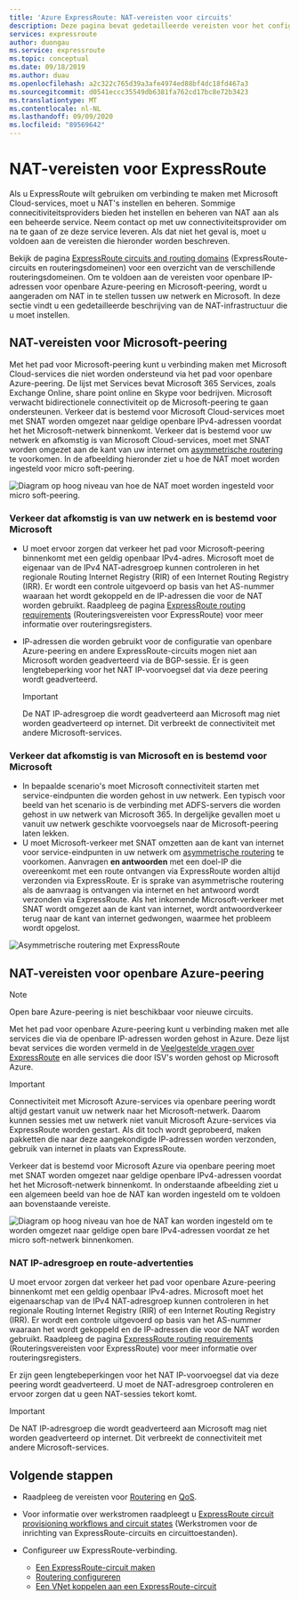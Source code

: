 ```yaml
---
title: 'Azure ExpressRoute: NAT-vereisten voor circuits'
description: Deze pagina bevat gedetailleerde vereisten voor het configureren en beheren van de NAT voor ExpressRoute-circuits.
services: expressroute
author: duongau
ms.service: expressroute
ms.topic: conceptual
ms.date: 09/18/2019
ms.author: duau
ms.openlocfilehash: a2c322c765d39a3afe4974ed88bf4dc18fd467a3
ms.sourcegitcommit: d0541eccc35549db6381fa762cd17bc8e72b3423
ms.translationtype: MT
ms.contentlocale: nl-NL
ms.lasthandoff: 09/09/2020
ms.locfileid: "89569642"
---
```

# <a name="expressroute-nat-requirements"></a>NAT-vereisten voor ExpressRoute
Als u ExpressRoute wilt gebruiken om verbinding te maken met Microsoft Cloud-services, moet u NAT's instellen en beheren. Sommige connecitiviteitsproviders bieden het instellen en beheren van NAT aan als een beheerde service. Neem contact op met uw connectiviteitsprovider om na te gaan of ze deze service leveren. Als dat niet het geval is, moet u voldoen aan de vereisten die hieronder worden beschreven. 

Bekijk de pagina [ExpressRoute circuits and routing domains](expressroute-circuit-peerings.md) (ExpressRoute-circuits en routeringsdomeinen) voor een overzicht van de verschillende routeringsdomeinen. Om te voldoen aan de vereisten voor openbare IP-adressen voor openbare Azure-peering en Microsoft-peering, wordt u aangeraden om NAT in te stellen tussen uw netwerk en Microsoft. In deze sectie vindt u een gedetailleerde beschrijving van de NAT-infrastructuur die u moet instellen.

## <a name="nat-requirements-for-microsoft-peering"></a>NAT-vereisten voor Microsoft-peering
Met het pad voor Microsoft-peering kunt u verbinding maken met Microsoft Cloud-services die niet worden ondersteund via het pad voor openbare Azure-peering. De lijst met Services bevat Microsoft 365 Services, zoals Exchange Online, share point online en Skype voor bedrijven. Microsoft verwacht bidirectionele connectiviteit op de Microsoft-peering te gaan ondersteunen. Verkeer dat is bestemd voor Microsoft Cloud-services moet met SNAT worden omgezet naar geldige openbare IPv4-adressen voordat het het Microsoft-netwerk binnenkomt. Verkeer dat is bestemd voor uw netwerk en afkomstig is van Microsoft Cloud-services, moet met SNAT worden omgezet aan de kant van uw internet om [asymmetrische routering](expressroute-asymmetric-routing.md) te voorkomen. In de afbeelding hieronder ziet u hoe de NAT moet worden ingesteld voor micro soft-peering.

![Diagram op hoog niveau van hoe de NAT moet worden ingesteld voor micro soft-peering.](./media/expressroute-nat/expressroute-nat-microsoft.png) 

### <a name="traffic-originating-from-your-network-destined-to-microsoft"></a>Verkeer dat afkomstig is van uw netwerk en is bestemd voor Microsoft
* U moet ervoor zorgen dat verkeer het pad voor Microsoft-peering binnenkomt met een geldig openbaar IPv4-adres. Microsoft moet de eigenaar van de IPv4 NAT-adresgroep kunnen controleren in het regionale Routing Internet Registry (RIR) of een Internet Routing Registry (IRR). Er wordt een controle uitgevoerd op basis van het AS-nummer waaraan het wordt gekoppeld en de IP-adressen die voor de NAT worden gebruikt. Raadpleeg de pagina [ExpressRoute routing requirements](expressroute-routing.md) (Routeringsvereisten voor ExpressRoute) voor meer informatie over routeringsregisters.
* IP-adressen die worden gebruikt voor de configuratie van openbare Azure-peering en andere ExpressRoute-circuits mogen niet aan Microsoft worden geadverteerd via de BGP-sessie. Er is geen lengtebeperking voor het NAT IP-voorvoegsel dat via deze peering wordt geadverteerd.
  
  > [!IMPORTANT]
  > De NAT IP-adresgroep die wordt geadverteerd aan Microsoft mag niet worden geadverteerd op internet. Dit verbreekt de connectiviteit met andere Microsoft-services.
  > 
  > 

### <a name="traffic-originating-from-microsoft-destined-to-your-network"></a>Verkeer dat afkomstig is van Microsoft en is bestemd voor Microsoft
* In bepaalde scenario's moet Microsoft connectiviteit starten met service-eindpunten die worden gehost in uw netwerk. Een typisch voor beeld van het scenario is de verbinding met ADFS-servers die worden gehost in uw netwerk van Microsoft 365. In dergelijke gevallen moet u vanuit uw netwerk geschikte voorvoegsels naar de Microsoft-peering laten lekken. 
* U moet Microsoft-verkeer met SNAT omzetten aan de kant van internet voor service-eindpunten in uw netwerk om [asymmetrische routering](expressroute-asymmetric-routing.md) te voorkomen. Aanvragen **en antwoorden** met een doel-IP die overeenkomt met een route ontvangen via ExpressRoute worden altijd verzonden via ExpressRoute. Er is sprake van asymmetrische routering als de aanvraag is ontvangen via internet en het antwoord wordt verzonden via ExpressRoute. Als het inkomende Microsoft-verkeer met SNAT wordt omgezet aan de kant van internet, wordt antwoordverkeer terug naar de kant van internet gedwongen, waarmee het probleem wordt opgelost.

![Asymmetrische routering met ExpressRoute](./media/expressroute-asymmetric-routing/AsymmetricRouting2.png)

## <a name="nat-requirements-for-azure-public-peering"></a>NAT-vereisten voor openbare Azure-peering

> [!NOTE]
> Open bare Azure-peering is niet beschikbaar voor nieuwe circuits.
> 

Met het pad voor openbare Azure-peering kunt u verbinding maken met alle services die via de openbare IP-adressen worden gehost in Azure. Deze lijst bevat services die worden vermeld in de [Veelgestelde vragen over ExpressRoute](expressroute-faqs.md) en alle services die door ISV's worden gehost op Microsoft Azure. 

> [!IMPORTANT]
> Connectiviteit met Microsoft Azure-services via openbare peering wordt altijd gestart vanuit uw netwerk naar het Microsoft-netwerk. Daarom kunnen sessies met uw netwerk niet vanuit Microsoft Azure-services via ExpressRoute worden gestart. Als dit toch wordt geprobeerd, maken pakketten die naar deze aangekondigde IP-adressen worden verzonden, gebruik van internet in plaats van ExpressRoute.
> 

Verkeer dat is bestemd voor Microsoft Azure via openbare peering moet met SNAT worden omgezet naar geldige openbare IPv4-adressen voordat het het Microsoft-netwerk binnenkomt. In onderstaande afbeelding ziet u een algemeen beeld van hoe de NAT kan worden ingesteld om te voldoen aan bovenstaande vereiste.

![Diagram op hoog niveau van hoe de NAT kan worden ingesteld om te worden omgezet naar geldige open bare IPv4-adressen voordat ze het micro soft-netwerk binnenkomen.](./media/expressroute-nat/expressroute-nat-azure-public.png) 

### <a name="nat-ip-pool-and-route-advertisements"></a>NAT IP-adresgroep en route-advertenties
U moet ervoor zorgen dat verkeer het pad voor openbare Azure-peering binnenkomt met een geldig openbaar IPv4-adres. Microsoft moet het eigenaarschap van de IPv4 NAT-adresgroep kunnen controleren in het regionale Routing Internet Registry (RIR) of een Internet Routing Registry (IRR). Er wordt een controle uitgevoerd op basis van het AS-nummer waaraan het wordt gekoppeld en de IP-adressen die voor de NAT worden gebruikt. Raadpleeg de pagina [ExpressRoute routing requirements](expressroute-routing.md) (Routeringsvereisten voor ExpressRoute) voor meer informatie over routeringsregisters.

Er zijn geen lengtebeperkingen voor het NAT IP-voorvoegsel dat via deze peering wordt geadverteerd. U moet de NAT-adresgroep controleren en ervoor zorgen dat u geen NAT-sessies tekort komt.

> [!IMPORTANT]
> De NAT IP-adresgroep die wordt geadverteerd aan Microsoft mag niet worden geadverteerd op internet. Dit verbreekt de connectiviteit met andere Microsoft-services.
> 
> 

## <a name="next-steps"></a>Volgende stappen
* Raadpleeg de vereisten voor [Routering](expressroute-routing.md) en [QoS](expressroute-qos.md).
* Voor informatie over werkstromen raadpleegt u [ExpressRoute circuit provisioning workflows and circuit states](expressroute-workflows.md) (Werkstromen voor de inrichting van ExpressRoute-circuits en circuittoestanden).
* Configureer uw ExpressRoute-verbinding.
  
  * [Een ExpressRoute-circuit maken](expressroute-howto-circuit-portal-resource-manager.md)
  * [Routering configureren](expressroute-howto-routing-portal-resource-manager.md)
  * [Een VNet koppelen aan een ExpressRoute-circuit](expressroute-howto-linkvnet-portal-resource-manager.md)

